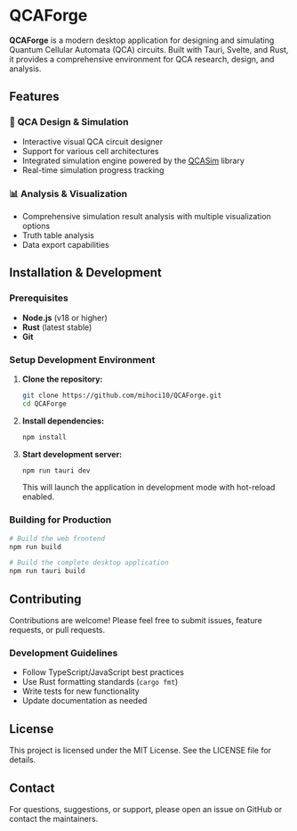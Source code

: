 # QCAForge

**QCAForge** is a modern desktop application for designing and simulating Quantum Cellular Automata (QCA) circuits. Built with Tauri, Svelte, and Rust, it provides a comprehensive environment for QCA research, design, and analysis.

## Features

### 🔬 **QCA Design & Simulation**
- Interactive visual QCA circuit designer
- Support for various cell architectures
- Integrated simulation engine powered by the [QCASim](https://github.com/mihoci10/QCASim) library
- Real-time simulation progress tracking

### 📊 **Analysis & Visualization**
- Comprehensive simulation result analysis with multiple visualization options
- Truth table analysis
- Data export capabilities

## Installation & Development

### Prerequisites
- **Node.js** (v18 or higher)
- **Rust** (latest stable)
- **Git**

### Setup Development Environment

1. **Clone the repository:**
   ```bash
   git clone https://github.com/mihoci10/QCAForge.git
   cd QCAForge
   ```

2. **Install dependencies:**
   ```bash
   npm install
   ```

3. **Start development server:**
   ```bash
   npm run tauri dev
   ```
   This will launch the application in development mode with hot-reload enabled.

### Building for Production

```bash
# Build the web frontend
npm run build

# Build the complete desktop application
npm run tauri build
```

## Contributing

Contributions are welcome! Please feel free to submit issues, feature requests, or pull requests.

### Development Guidelines
- Follow TypeScript/JavaScript best practices
- Use Rust formatting standards (`cargo fmt`)
- Write tests for new functionality
- Update documentation as needed

## License

This project is licensed under the MIT License. See the LICENSE file for details.

## Contact

For questions, suggestions, or support, please open an issue on GitHub or contact the maintainers.